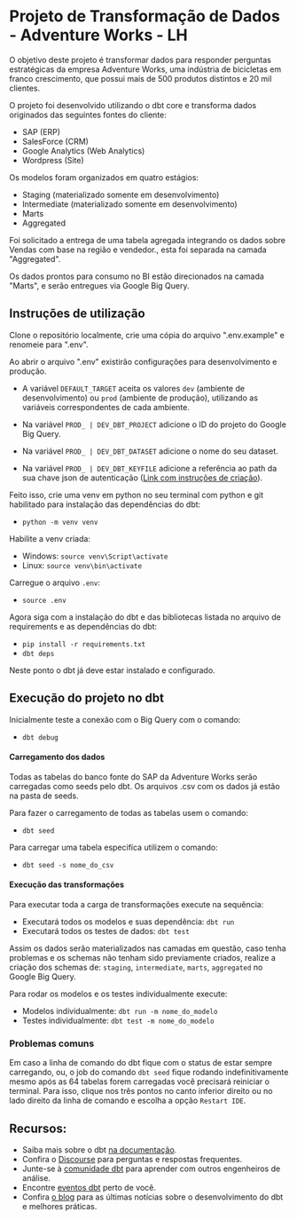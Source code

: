 # Projeto de Transformação de Dados - Adventure Works - LH

O objetivo deste projeto é transformar dados para responder perguntas estratégicas da empresa Adventure Works, uma indústria de bicicletas em franco crescimento, que possui mais de 500 produtos distintos e 20 mil clientes.

O projeto foi desenvolvido utilizando o dbt core e transforma dados originados das seguintes fontes do cliente:
* SAP (ERP)
* SalesForce (CRM)
* Google Analytics (Web Analytics)
* Wordpress (Site)

Os modelos foram organizados em quatro estágios:

* Staging (materializado somente em desenvolvimento)
* Intermediate (materializado somente em desenvolvimento)
* Marts
* Aggregated

Foi solicitado a entrega de uma tabela agregada integrando os dados sobre Vendas com base na região e vendedor., esta foi separada na camada "Aggregated".

Os dados prontos para consumo no BI estão direcionados na camada "Marts", e serão entregues via Google Big Query.


## Instruções de utilização

Clone o repositório localmente, crie uma cópia do arquivo ".env.example" e renomeie para ".env".

Ao abrir o arquivo ".env" existirão configurações para desenvolvimento e produção.

- A variável `DEFAULT_TARGET` aceita os valores `dev` (ambiente de desenvolvimento) ou `prod` (ambiente de produção), utilizando as variáveis correspondentes de cada ambiente.

- Na variável `PROD_ | DEV_DBT_PROJECT` adicione o ID do projeto do Google Big Query.
- Na variável `PROD_ | DEV_DBT_DATASET` adicione o nome do seu dataset.
- Na variável `PROD_ | DEV_DBT_KEYFILE` adicione a referência ao path da sua chave json de autenticação ([Link com instruções de criação](https://cloud.google.com/iam/docs/keys-create-delete?hl=pt-br#iam-service-account-keys-create-console)).

Feito isso, crie uma venv em python no seu terminal com python e git habilitado para instalação das dependências do dbt:

* `python -m venv venv`

Habilite a venv criada:

* Windows: `source venv\Script\activate`
* Linux: `source venv\bin\activate`

Carregue o arquivo `.env`:

* `source .env`

Agora siga com a instalação do dbt e das bibliotecas listada no arquivo de requirements e as dependências do dbt:
* `pip install -r requirements.txt`
* `dbt deps`

Neste ponto o dbt já deve estar instalado e configurado.

## Execução do projeto no dbt

Inicialmente teste a conexão com o Big Query com o comando:
* `dbt debug`

#### Carregamento dos dados

Todas as tabelas do banco fonte do SAP da Adventure Works serão carregadas como seeds pelo dbt. Os arquivos .csv com os dados já estão na pasta de seeds.

Para fazer o carregamento de todas as tabelas usem o comando:
- `dbt seed`

Para carregar uma tabela especifíca utilizem o comando:
- `dbt seed -s nome_do_csv`

#### Execução das transformações

Para executar toda a carga de transformações execute na sequência:
* Executará todos os modelos e suas dependência: `dbt run`
* Executará todos os testes de dados: `dbt test`

Assim os dados serão materializados nas camadas em questão, caso tenha problemas e os schemas não tenham sido previamente criados, realize a criação dos schemas de: `staging`, `intermediate`, `marts`, `aggregated` no Google Big Query.

Para rodar os modelos e os testes individualmente execute:
* Modelos individualmente: `dbt run -m nome_do_modelo`
* Testes individualmente: `dbt test -m nome_do_modelo`



### Problemas comuns

Em caso a linha de comando do dbt fique com o status de estar sempre carregando, ou, o job do comando `dbt seed` fique rodando indefinitivamente mesmo após as 64 tabelas forem carregadas você precisará reiniciar o terminal. Para isso, clique nos três pontos no canto inferior direito ou no lado direito da linha de comando e escolha a opção `Restart IDE`.


## Recursos:
- Saiba mais sobre o dbt [na documentação](https://docs.getdbt.com/docs/introduction).
- Confira o [Discourse](https://discourse.getdbt.com/) para perguntas e respostas frequentes.
- Junte-se à [comunidade dbt](http://community.getbdt.com/) para aprender com outros engenheiros de análise.
- Encontre [eventos dbt](https://events.getdbt.com) perto de você.
- Confira [o blog](https://blog.getdbt.com/) para as últimas notícias sobre o desenvolvimento do dbt e melhores práticas.
